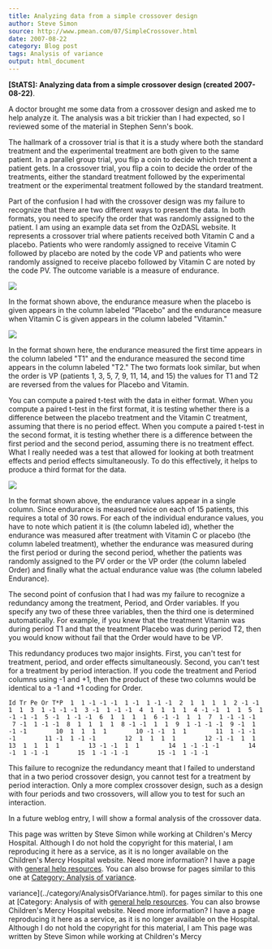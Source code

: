 ```yaml
---
title: Analyzing data from a simple crossover design
author: Steve Simon
source: http://www.pmean.com/07/SimpleCrossover.html
date: 2007-08-22
category: Blog post
tags: Analysis of variance
output: html_document
---
```

**[StATS]: Analyzing data from a simple crossover
design (created 2007-08-22)**.

A doctor brought me some data from a crossover design and asked me to
help analyze it. The analysis was a bit trickier than I had expected, so
I reviewed some of the material in Stephen Senn\'s book.

The hallmark of a crossover trial is that it is a study where both the
standard treatment and the experimental treatment are both given to the
same patient. In a parallel group trial, you flip a coin to decide which
treatment a patient gets. In a crossover trial, you flip a coin to
decide the order of the treatments, either the standard treatment
followed by the experimental treatment or the experimental treatment
followed by the standard treatment.

Part of the confusion I had with the crossover design was my failure to
recognize that there are two different ways to present the data. In both
formats, you need to specify the order that was randomly assigned to the
patient. I am using an example data set from the OzDASL website. It
represents a crossover trial where patients received both Vitamin C and
a placebo. Patients who were randomly assigned to receive Vitamin C
followed by placebo are noted by the code VP and patients who were
randomly assigned to receive placebo followed by Vitamin C are noted by
the code PV. The outcome variable is a measure of endurance.

![](images/Simple1.gif)

In the format shown above, the endurance measure when the placebo is
given appears in the column labeled \"Placebo\" and the endurance
measure when Vitamin C is given appears in the column labeled
\"Vitamin.\"

![](images/Simple2.gif)

In the format shown here, the endurance measured the first time appears
in the column labeled \"T1\" and the endurance measured the second time
appears in the column labeled \"T2.\" The two formats look similar, but
when the order is VP (patients 1, 3, 5, 7, 9, 11, 14, and 15) the values
for T1 and T2 are reversed from the values for Placebo and Vitamin.

You can compute a paired t-test with the data in either format. When you
compute a paired t-test in the first format, it is testing whether there
is a difference between the placebo treatment and the Vitamin C
treatment, assuming that there is no period effect. When you compute a
paired t-test in the second format, it is testing whether there is a
difference between the first period and the second period, assuming
there is no treatment effect. What I really needed was a test that
allowed for looking at both treatment effects and period effects
simultaneously. To do this effectively, it helps to produce a third
format for the data.

![](images/Simple3.gif)

In the format shown above, the endurance values appear in a single
column. Since endurance is measured twice on each of 15 patients, this
requires a total of 30 rows. For each of the individual endurance
values, you have to note which patient it is (the column labeled id),
whether the endurance was measured after treatment with Vitamin C or
placebo (the column labeled treatment), whether the endurance was
measured during the first period or during the second period, whether
the patients was randomly assigned to the PV order or the VP order (the
column labeled Order) and finally what the actual endurance value was
(the column labeled Endurance).

The second point of confusion that I had was my failure to recognize a
redundancy among the treatment, Period, and Order variables. If you
specify any two of these three variables, then the third one is
determined automatically. For example, if you knew that the treatment
Vitamin was during period T1 and that the treatment Placebo was during
period T2, then you would know without fail that the Order would have to
be VP.

This redundancy produces two major insights. First, you can\'t test for
treatment, period, and order effects simultaneously. Second, you can\'t
test for a treatment by period interaction. If you code the treatment
and Period columns using -1 and +1, then the product of these two
columns would be identical to a -1 and +1 coding for Order.

`Id Tr Pe Or T*P  1  1 -1 -1 -1  1 -1  1 -1 -1  2  1  1  1  1  2 -1 -1  1  1  3  1 -1 -1 -1  3 -1  1 -1 -1  4  1  1  1  1  4 -1 -1  1  1  5  1 -1 -1 -1  5 -1  1 -1 -1  6  1  1  1  1  6 -1 -1  1  1  7  1 -1 -1 -1  7 -1  1 -1 -1  8  1  1  1  1  8 -1 -1  1  1  9  1 -1 -1 -1  9 -1  1 -1 -1        10  1  1  1  1        10 -1 -1  1  1        11  1 -1 -1 -1        11 -1  1 -1 -1        12  1  1  1  1        12 -1 -1  1  1        13  1  1  1  1        13 -1 -1  1  1        14  1 -1 -1 -1        14 -1  1 -1 -1        15  1 -1 -1 -1        15 -1  1 -1 -1`

This failure to recognize the redundancy meant that I failed to
understand that in a two period crossover design, you cannot test for a
treatment by period interaction. Only a more complex crossover design,
such as a design with four periods and two crossovers, will allow you to
test for such an interaction.

In a future weblog entry, I will show a formal analysis of the crossover
data.

This page was written by Steve Simon while working at Children\'s Mercy
Hospital. Although I do not hold the copyright for this material, I am
reproducing it here as a service, as it is no longer available on the
Children\'s Mercy Hospital website. Need more information? I have a page
with [general help resources](../GeneralHelp.html). You can also browse
for pages similar to this one at [Category: Analysis of
variance](../category/AnalysisOfVariance.html).
<!---More--->
variance](../category/AnalysisOfVariance.html).
for pages similar to this one at [Category: Analysis of
with [general help resources](../GeneralHelp.html). You can also browse
Children\'s Mercy Hospital website. Need more information? I have a page
reproducing it here as a service, as it is no longer available on the
Hospital. Although I do not hold the copyright for this material, I am
This page was written by Steve Simon while working at Children\'s Mercy

<!---Do not use
**[StATS]: Analyzing data from a simple crossover
This page was written by Steve Simon while working at Children\'s Mercy
Hospital. Although I do not hold the copyright for this material, I am
reproducing it here as a service, as it is no longer available on the
Children\'s Mercy Hospital website. Need more information? I have a page
with [general help resources](../GeneralHelp.html). You can also browse
for pages similar to this one at [Category: Analysis of
variance](../category/AnalysisOfVariance.html).
--->

